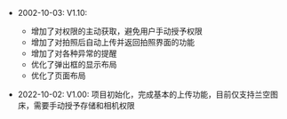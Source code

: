 - 2002-10-03: V1.10:

  - 增加了对权限的主动获取，避免用户手动授予权限
  - 增加了对拍照后自动上传并返回拍照界面的功能
  - 增加了对各种异常的提醒
  - 优化了弹出框的显示布局
  - 优化了页面布局
- 2022-10-02: V1.00: 项目初始化，完成基本的上传功能，目前仅支持兰空图床，需要手动授予存储和相机权限
